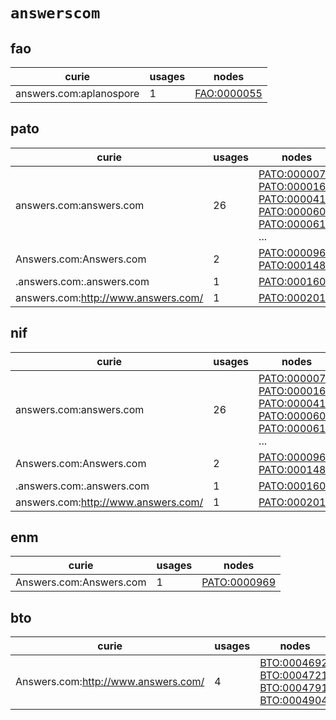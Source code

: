 # `answerscom`

## fao

| curie                   |   usages | nodes                                                     |
|-------------------------|----------|-----------------------------------------------------------|
| answers.com:aplanospore |        1 | [FAO:0000055](http://purl.obolibrary.org/obo/FAO_0000055) |

## pato

| curie                               |   usages | nodes                                                                                                                                                                                                                                                                                                                |
|-------------------------------------|----------|----------------------------------------------------------------------------------------------------------------------------------------------------------------------------------------------------------------------------------------------------------------------------------------------------------------------|
| answers.com:answers.com             |       26 | [PATO:0000078](http://purl.obolibrary.org/obo/PATO_0000078), [PATO:0000167](http://purl.obolibrary.org/obo/PATO_0000167), [PATO:0000413](http://purl.obolibrary.org/obo/PATO_0000413), [PATO:0000608](http://purl.obolibrary.org/obo/PATO_0000608), [PATO:0000610](http://purl.obolibrary.org/obo/PATO_0000610), ... |
| Answers.com:Answers.com             |        2 | [PATO:0000969](http://purl.obolibrary.org/obo/PATO_0000969), [PATO:0001480](http://purl.obolibrary.org/obo/PATO_0001480)                                                                                                                                                                                             |
| .answers.com:.answers.com           |        1 | [PATO:0001606](http://purl.obolibrary.org/obo/PATO_0001606)                                                                                                                                                                                                                                                          |
| answers.com:http://www.answers.com/ |        1 | [PATO:0002013](http://purl.obolibrary.org/obo/PATO_0002013)                                                                                                                                                                                                                                                          |

## nif

| curie                               |   usages | nodes                                                                                                                                                                                                                                                                                                                |
|-------------------------------------|----------|----------------------------------------------------------------------------------------------------------------------------------------------------------------------------------------------------------------------------------------------------------------------------------------------------------------------|
| answers.com:answers.com             |       26 | [PATO:0000078](http://purl.obolibrary.org/obo/PATO_0000078), [PATO:0000167](http://purl.obolibrary.org/obo/PATO_0000167), [PATO:0000413](http://purl.obolibrary.org/obo/PATO_0000413), [PATO:0000608](http://purl.obolibrary.org/obo/PATO_0000608), [PATO:0000610](http://purl.obolibrary.org/obo/PATO_0000610), ... |
| Answers.com:Answers.com             |        2 | [PATO:0000969](http://purl.obolibrary.org/obo/PATO_0000969), [PATO:0001480](http://purl.obolibrary.org/obo/PATO_0001480)                                                                                                                                                                                             |
| .answers.com:.answers.com           |        1 | [PATO:0001606](http://purl.obolibrary.org/obo/PATO_0001606)                                                                                                                                                                                                                                                          |
| answers.com:http://www.answers.com/ |        1 | [PATO:0002013](http://purl.obolibrary.org/obo/PATO_0002013)                                                                                                                                                                                                                                                          |

## enm

| curie                   |   usages | nodes                                                       |
|-------------------------|----------|-------------------------------------------------------------|
| Answers.com:Answers.com |        1 | [PATO:0000969](http://purl.obolibrary.org/obo/PATO_0000969) |

## bto

| curie                               |   usages | nodes                                                                                                                                                                                                                                      |
|-------------------------------------|----------|--------------------------------------------------------------------------------------------------------------------------------------------------------------------------------------------------------------------------------------------|
| Answers.com:http://www.answers.com/ |        4 | [BTO:0004692](http://purl.obolibrary.org/obo/BTO_0004692), [BTO:0004721](http://purl.obolibrary.org/obo/BTO_0004721), [BTO:0004791](http://purl.obolibrary.org/obo/BTO_0004791), [BTO:0004904](http://purl.obolibrary.org/obo/BTO_0004904) |

